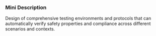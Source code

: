 ### Mini Description

Design of comprehensive testing environments and protocols that can automatically verify safety properties and compliance across different scenarios and contexts.
